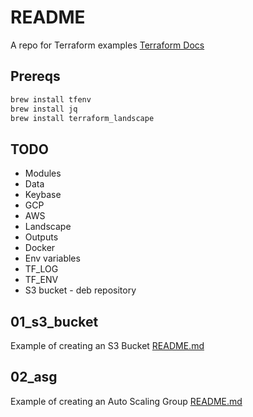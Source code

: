 # README 
A repo for Terraform examples 
[Terraform Docs](https://www.terraform.io/)

## Prereqs 

```sh
brew install tfenv
brew install jq
brew install terraform_landscape 
```

## TODO
* Modules
* Data
* Keybase
* GCP 
* AWS
* Landscape
* Outputs
* Docker
* Env variables
* TF_LOG 
* TF_ENV
* S3 bucket - deb repository


## 01_s3_bucket
Example of creating an S3 Bucket
[README.md](01_s3_bucket/README.md)

## 02_asg
Example of creating an Auto Scaling Group 
[README.md](02_asg/README.md)

